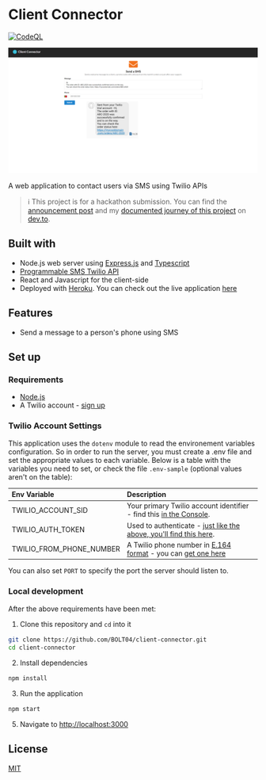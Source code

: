 # Client Connector
[![CodeQL](https://github.com/BOLT04/client-connector/actions/workflows/codeql-analysis.yml/badge.svg)](https://github.com/BOLT04/client-connector/actions/workflows/codeql-analysis.yml)

![submission cover](/.github/submission-cover.PNG)

A web application to contact users via SMS using Twilio APIs

> :information_source: This project is for a hackathon submission. You can find the [announcement post](https://twil.io/dev-hack-april) and my [documented journey of this project](https://dev.to/bolt04/my-first-hackathon-141d) on [dev.to](https://dev.to/).

## Built with
- Node.js web server using [Express.js](https://npm.im/express) and [Typescript](https://www.typescriptlang.org/)
- [Programmable SMS Twilio API](https://www.twilio.com/docs/sms)
- React and Javascript for the client-side
- Deployed with [Heroku](https://www.heroku.com/). You can check out the live application [here](https://client-connector.herokuapp.com/)

## Features
- Send a message to a person's phone using SMS

## Set up

### Requirements

- [Node.js](https://nodejs.org/)
- A Twilio account - [sign up](https://www.twilio.com/try-twilio)

### Twilio Account Settings

This application uses the `dotenv` module to read the environement variables configuration. So in order to run the server, you must create a .env file and set the appropriate values to each variable. Below is a table with the variables you need to set, or check the file `.env-sample` (optional values aren't on the table):

| Env Variable | Description                                                                                                                                                  |
| :---------------- | :----------------------------------------------------------------------------------------------------------------------------------------------------------- |
| TWILIO_ACCOUNT_SID  | Your primary Twilio account identifier - find this [in the Console](https://www.twilio.com/console).                                                         |
| TWILIO_AUTH_TOKEN   | Used to authenticate - [just like the above, you'll find this here](https://www.twilio.com/console).                                                         |
| TWILIO_FROM_PHONE_NUMBER | A Twilio phone number in [E.164 format](https://en.wikipedia.org/wiki/E.164) - you can [get one here](https://www.twilio.com/console/phone-numbers/incoming) |

You can also set `PORT` to specify the port the server should listen to.

### Local development

After the above requirements have been met:

1. Clone this repository and `cd` into it

```bash
git clone https://github.com/BOLT04/client-connector.git
cd client-connector
```

2. Install dependencies

```bash
npm install
```

3. Run the application

```bash
npm start
```

5. Navigate to [http://localhost:3000](http://localhost:3000)


## License

[MIT](LICENSE)

